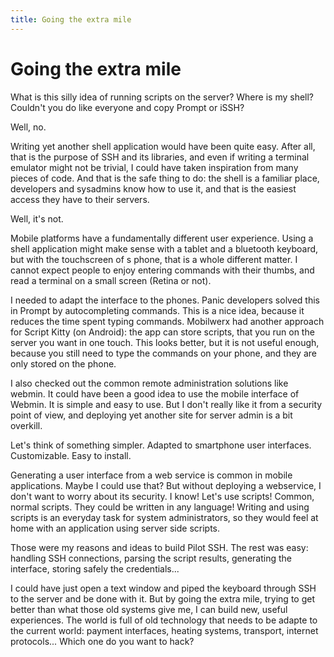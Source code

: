 ```yaml
---
title: Going the extra mile
---
```


# Going the extra mile

What is this silly idea of running scripts on the server? Where is my shell?
Couldn't you do like everyone and copy Prompt or iSSH?

Well, no.

Writing yet another shell application would have been quite easy. After all, that is the purpose of SSH and its libraries, and even if writing a terminal emulator might not be trivial, I could have taken inspiration from many pieces of code. And that is the safe thing to do: the shell is a familiar place, developers and sysadmins know how to use it, and that is the easiest access they have to their servers.

Well, it's not.

Mobile platforms have a fundamentally different user experience. Using a shell application might make sense with a tablet and a bluetooth keyboard, but with the touchscreen of s phone, that is a whole different matter. I cannot expect people to enjoy entering commands with their thumbs, and read a terminal on a small screen (Retina or not).

I needed to adapt the interface to the phones. Panic developers solved this in Prompt by autocompleting commands. This is a nice idea, because it reduces the time spent typing commands. Mobilwerx had another approach for Script Kitty (on Android): the app can store scripts, that you run on the server you want in one touch. This looks better, but it is not useful enough, because you still need to type the commands on your phone, and they are only stored on the phone.

I also checked out the common remote administration solutions like webmin. It could have been a good idea to use the mobile interface of Webmin. It is simple and easy to use. But I don't really like it from a security point of view, and deploying yet another site for server admin is a bit overkill.

Let's think of something simpler. Adapted to smartphone user interfaces. Customizable. Easy to install.

Generating a user interface from a web service is common in mobile applications. Maybe I could use that? But without deploying a webservice, I don't want to worry about its security. I know! Let's use scripts! Common, normal scripts. They could be written in any language! Writing and using scripts is an everyday task for system administrators, so they would feel at home with an application using server side scripts.

Those were my reasons and ideas to build Pilot SSH. The rest was easy: handling SSH connections, parsing the script results, generating the interface, storing safely the credentials...

I could have just open a text window and piped the keyboard through SSH to the server and be done with it. But by going the extra mile, trying to get better than what those old systems give me, I can build new, useful experiences. The world is full of old technology that needs to be adapte to the current world: payment interfaces, heating systems, transport, internet protocols... Which one do you want to hack?

